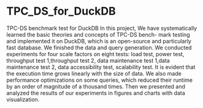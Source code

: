 # TPC_DS_for_DuckDB
TPC-DS benchmark test for DuckDB
In this project, We have systematically learned the basic theories and concepts of TPC-DS bench-
mark testing and implemented it on DuckDB, which is an open-source and particularly fast database.
We finished the data and query generation. We conducted experiments for four scale factors on
eight tests: load test, power test, throughput test 1,throughput test 2, data maintenance test 1,data
maintenance test 2, data accessibility test, scalability test. It is evident that the execution time
grows linearly with the size of data. We also made performance optimizations on some queries,
which reduced their runtime by an order of magnitude of a thousand times. Then we presented
and analyzed the results of our experiments in figures and charts with data visualization.

